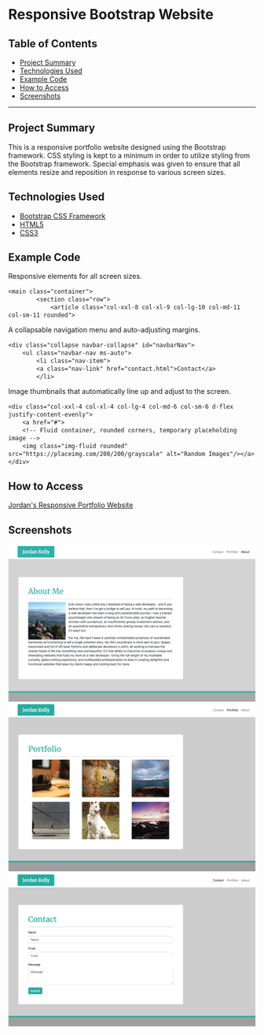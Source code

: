 # Responsive Bootstrap Website

## Table of Contents
* [Project Summary](##project-summary)
* [Technologies Used](##technologies-used)
* [Example Code](##example-code)
* [How to Access](##how-to-access)
* [Screenshots](##screenshots)
---

## Project Summary
This is a responsive portfolio website designed using the Bootstrap framework. CSS styling is kept to a minimum in order to utilize styling from the Bootstrap framework. Special emphasis was given to ensure that all elements resize and reposition in response to various screen sizes.

## Technologies Used
* [Bootstrap CSS Framework](https://getbootstrap.com/)
* [HTML5](https://developer.mozilla.org/en-US/docs/Web/Guide/HTML/HTML5)
* [CSS3](https://developer.mozilla.org/en-US/docs/Archive/CSS3)

## Example Code
Responsive elements for all screen sizes.
```
<main class="container">
        <section class="row">
            <article class="col-xxl-8 col-xl-9 col-lg-10 col-md-11 col-sm-11 rounded">
```
A collapsable navigation menu and auto-adjusting margins.
```
<div class="collapse navbar-collapse" id="navbarNav">
    <ul class="navbar-nav ms-auto">
        <li class="nav-item">
        <a class="nav-link" href="contact.html">Contact</a>
        </li>
```
Image thumbnails that automatically line up and adjust to the screen.
```
<div class="col-xxl-4 col-xl-4 col-lg-4 col-md-6 col-sm-6 d-flex justify-content-evenly">
    <a href="#">
    <!-- Fluid container, rounded corners, temporary placeholding image -->
    <img class="img-fluid rounded" src="https://placeimg.com/200/200/grayscale" alt="Random Images"/></a>
</div>
```

## How to Access
[Jordan's Responsive Portfolio Website](https://profjjk.github.io/responsive-portfolio/)


## Screenshots
![About Me Page](images/about-me.png)
![Portfolio Page](images/portfolio.png)
![Contact Page](images/contact.png)